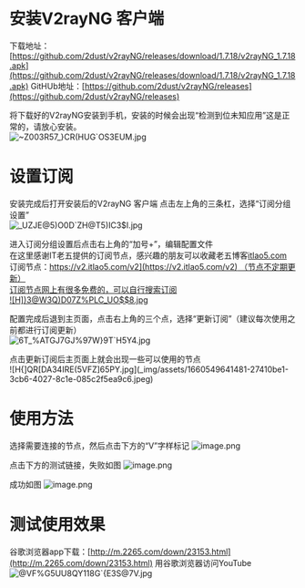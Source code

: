 
# 安装V2rayNG 客户端
下载地址：[https://github.com/2dust/v2rayNG/releases/download/1.7.18/v2rayNG_1.7.18.apk](https://github.com/2dust/v2rayNG/releases/download/1.7.18/v2rayNG_1.7.18.apk)
GitHUb地址：[https://github.com/2dust/v2rayNG/releases](https://github.com/2dust/v2rayNG/releases)

将下载好的V2rayNG安装到手机，安装的时候会出现“检测到位未知应用”这是正常的，请放心安装。<br />![~Z003R57_}CR(HUG`OS3EUM.jpg](_img/assets/1660548831186-1b96115c-b3f3-4708-8ca5-3add58542da9.jpeg)



# 设置订阅
安装完成后打开安装后的V2rayNG 客户端 点击左上角的三条杠，选择“订阅分组设置”<br />![_UZJE@5)O0D`ZH@T5)IC3$I.jpg](_img/assets/1660549037468-3ea7011a-3c72-4fb7-9664-482680c0e9a2.jpeg)

进入订阅分组设置后点击右上角的“加号+”，编辑配置文件<br />在这里感谢IT老五提供的订阅节点，感兴趣的朋友可以收藏老五博客[itlao5.com](https://itlao5.com/wp/wp-content/themes/Begin%2Blts/inc/go.php?url=https://itlao5.com)
订阅节点：[https://v2.itlao5.com/v2](https://v2.itlao5.com/v2) （节点不定期更新）<br />订阅节点网上有很多免费的，可以自行搜索订阅<br />![H])3@W3Q)D07Z%PLC_UO$$8.jpg](_img/assets/1660549142249-cb6c2e99-c92d-414d-a5a4-48302f8e6b34.jpeg)

配置完成后退到主页面，点击右上角的三个点，选择“更新订阅”（建议每次使用之前都进行订阅更新）<br />![6T_%ATGJ7GJ%97W}9T`H5Y4.jpg](_img/assets/1660549562300-6ed27e36-344d-4f0a-bc83-1dc17c156598.jpeg)

点击更新订阅后主页面上就会出现一些可以使用的节点<br />![H{]QR[DA34IRE(5VFZ]65PY.jpg](_img/assets/1660549641481-27410be1-3cb6-4027-8c1e-085c2f5ea9c6.jpeg)


# 使用方法
选择需要连接的节点，然后点击下方的“V”字样标记
![image.png](_img/assets/1660550248153-e075090e-812d-4060-a50a-0860346493ff.png)

点击下方的测试链接，失败如图
![image.png](_img/assets/1660550296499-927252bf-64b1-4722-ade6-926d69935455.png)

成功如图
![image.png](_img/assets/1660550313955-7852c44c-1cb0-4b3d-bf9b-a1f29092a222.png)



# 测试使用效果
谷歌浏览器app下载：[http://m.2265.com/down/23153.html](http://m.2265.com/down/23153.html)
用谷歌浏览器访问YouTube<br />![@VF%G5UU8QY118G`{E3S@7V.jpg](_img/assets/1660550348123-6e93499c-9b68-44e2-9a35-36f9ce129b1f.jpeg)

